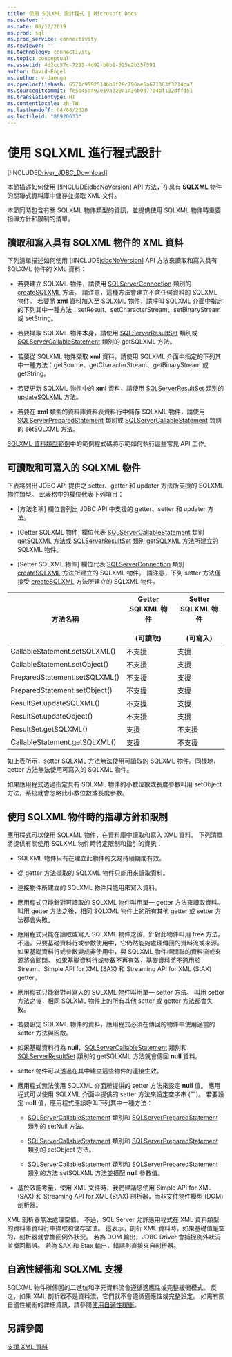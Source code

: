 ```yaml
---
title: 使用 SQLXML 設計程式 | Microsoft Docs
ms.custom: ''
ms.date: 08/12/2019
ms.prod: sql
ms.prod_service: connectivity
ms.reviewer: ''
ms.technology: connectivity
ms.topic: conceptual
ms.assetid: 4d2cc57c-7293-4d92-b8b1-525e2b35f591
author: David-Engel
ms.author: v-daenge
ms.openlocfilehash: 6571c9592514bb0f29c796ae5a671363f3214ca7
ms.sourcegitcommit: fe5c45a492e19a320a1a36b037704bf132dffd51
ms.translationtype: HT
ms.contentlocale: zh-TW
ms.lasthandoff: 04/08/2020
ms.locfileid: "80920633"
---
```

# <a name="programming-with-sqlxml"></a>使用 SQLXML 進行程式設計
[!INCLUDE[Driver_JDBC_Download](../../includes/driver_jdbc_download.md)]

  本節描述如何使用 [!INCLUDE[jdbcNoVersion](../../includes/jdbcnoversion_md.md)] API 方法，在具有 **SQLXML** 物件的關聯式資料庫中儲存並擷取 XML 文件。  
  
 本節同時包含有關 SQLXML 物件類型的資訊，並提供使用 SQLXML 物件時重要指導方針和限制的清單。  
  
## <a name="reading-and-writing-xml-data-with-sqlxml-objects"></a>讀取和寫入具有 SQLXML 物件的 XML 資料  
 下列清單描述如何使用 [!INCLUDE[jdbcNoVersion](../../includes/jdbcnoversion_md.md)] API 方法來讀取和寫入具有 SQLXML 物件的 XML 資料：  
  
-   若要建立 SQLXML 物件，請使用 [SQLServerConnection](../../connect/jdbc/reference/sqlserverconnection-class.md) 類別的 [createSQLXML](../../connect/jdbc/reference/createsqlxml-method-sqlserverconnection.md) 方法。 請注意，這種方法會建立不含任何資料的 SQLXML 物件。 若要將 **xml** 資料加入至 SQLXML 物件，請呼叫 SQLXML 介面中指定的下列其中一種方法：setResult、setCharacterStream、setBinaryStream 或 setString。  
  
-   若要擷取 SQLXML 物件本身，請使用 [SQLServerResultSet](../../connect/jdbc/reference/sqlserverresultset-class.md) 類別或 [SQLServerCallableStatement](../../connect/jdbc/reference/sqlservercallablestatement-class.md) 類別的 getSQLXML 方法。  
  
-   若要從 SQLXML 物件擷取 **xml** 資料，請使用 SQLXML 介面中指定的下列其中一種方法：getSource、getCharacterStream、getBinaryStream 或 getString。  
  
-   若要更新 SQLXML 物件中的 **xml** 資料，請使用 [SQLServerResultSet](../../connect/jdbc/reference/sqlserverresultset-class.md) 類別的 [updateSQLXML](../../connect/jdbc/reference/updatesqlxml-method-sqlserverresultset.md) 方法。  
  
-   若要在 **xml** 類型的資料庫資料表資料行中儲存 SQLXML 物件，請使用 [SQLServerPreparedStatement](../../connect/jdbc/reference/sqlserverpreparedstatement-class.md) 類別或 [SQLServerCallableStatement](../../connect/jdbc/reference/sqlservercallablestatement-class.md) 類別的 setSQLXML 方法。  
  
 [SQLXML 資料類型範例](../../connect/jdbc/sqlxml-data-type-sample.md)中的範例程式碼將示範如何執行這些常見 API 工作。  
  
## <a name="readable-and-writable-sqlxml-objects"></a>可讀取和可寫入的 SQLXML 物件  
 下表將列出 JDBC API 提供之 setter、getter 和 updater 方法所支援的 SQLXML 物件類型。 此表格中的欄位代表下列項目：  
  
-   [方法名稱] 欄位會列出 JDBC API 中支援的 getter、setter 和 updater 方法。   
  
-   [Getter SQLXML 物件] 欄位代表 [SQLServerCallableStatement](../../connect/jdbc/reference/sqlservercallablestatement-class.md) 類別 [getSQLXML](../../connect/jdbc/reference/getsqlxml-method-sqlservercallablestatement.md) 方法或 [SQLServerResultSet](../../connect/jdbc/reference/sqlserverresultset-class.md) 類別 [getSQLXML](../../connect/jdbc/reference/getsqlxml-method-sqlserverresultset.md) 方法所建立的 SQLXML 物件。   
  
-   [Setter SQLXML 物件] 欄位代表 [SQLServerConnection](../../connect/jdbc/reference/sqlserverconnection-class.md) 類別 [createSQLXML](../../connect/jdbc/reference/createsqlxml-method-sqlserverconnection.md) 方法所建立的 SQLXML 物件。  請注意，下列 setter 方法僅接受 [createSQLXML](../../connect/jdbc/reference/createsqlxml-method-sqlserverconnection.md) 方法所建立的 SQLXML 物件。  
  
|方法名稱|Getter SQLXML 物件<br /><br /> (可讀取)|Setter SQLXML 物件<br /><br /> (可寫入)|  
|-----------------|-------------------------------------------|-------------------------------------------|  
|CallableStatement.setSQLXML()|不支援|支援|  
|CallableStatement.setObject()|不支援|支援|  
|PreparedStatement.setSQLXML()|不支援|支援|  
|PreparedStatement.setObject()|不支援|支援|  
|ResultSet.updateSQLXML()|不支援|支援|  
|ResultSet.updateObject()|不支援|支援|  
|ResultSet.getSQLXML()|支援|不支援|  
|CallableStatement.getSQLXML()|支援|不支援|  
  
 如上表所示，setter SQLXML 方法無法使用可讀取的 SQLXML 物件。同樣地，getter 方法無法使用可寫入的 SQLXML 物件。  
  
 如果應用程式透過指定具有 SQLXML 物件的小數位數或長度參數叫用 setObject 方法，系統就會忽略此小數位數或長度參數。  
  
## <a name="guidelines-and-limitations-when-using-sqlxml-objects"></a>使用 SQLXML 物件時的指導方針和限制  
 應用程式可以使用 SQLXML 物件，在資料庫中讀取和寫入 XML 資料。 下列清單將提供有關使用 SQLXML 物件時特定限制和指引的資訊：  
  
-   SQLXML 物件只有在建立此物件的交易持續期間有效。  
  
-   從 getter 方法擷取的 SQLXML 物件只能用來讀取資料。  
  
-   連接物件所建立的 SQLXML 物件只能用來寫入資料。  
  
-   應用程式只能針對可讀取的 SQLXML 物件叫用單一 getter 方法來讀取資料。 叫用 getter 方法之後，相同 SQLXML 物件上的所有其他 getter 或 setter 方法都會失敗。  
  
-   應用程式只能在讀取或寫入 SQLXML 物件之後，針對此物件叫用 free 方法。 不過，只要基礎資料行或參數使用中，它仍然能夠處理傳回的資料流或來源。 如果基礎資料行或參數變成非使用中，與 SQLXML 物件相關聯的資料流或來源將會關閉。 如果基礎資料行或參數不再有效，基礎資料將不適用於 Stream、Simple API for XML (SAX) 和 Streaming API for XML (StAX) getter。  
  
-   應用程式只能針對可寫入的 SQLXML 物件叫用單一 setter 方法。 叫用 setter 方法之後，相同 SQLXML 物件上的所有其他 setter 或 getter 方法都會失敗。  
  
-   若要設定 SQLXML 物件的資料，應用程式必須在傳回的物件中使用適當的 setter 方法與函數。  
  
-   如果基礎資料行為 **null**，[SQLServerCallableStatement](../../connect/jdbc/reference/sqlservercallablestatement-class.md) 類別和 [SQLServerResultSet](../../connect/jdbc/reference/sqlserverresultset-class.md) 類別的 getSQLXML 方法就會傳回 **null** 資料。  
  
-   setter 物件可以透過在其中建立這些物件的連接生效。  
  
-   應用程式無法使用 SQLXML 介面所提供的 setter 方法來設定 **null** 值。 應用程式可以使用 SQLXML 介面中提供的 setter 方法來設定空字串 ("")。 若要設定 **null** 值，應用程式應該呼叫下列其中一種方法：  
  
    -   [SQLServerCallableStatement](../../connect/jdbc/reference/sqlservercallablestatement-class.md) 類別和 [SQLServerPreparedStatement](../../connect/jdbc/reference/sqlserverpreparedstatement-class.md) 類別的 setNull 方法。  
  
    -   [SQLServerCallableStatement](../../connect/jdbc/reference/sqlservercallablestatement-class.md) 類別和 [SQLServerPreparedStatement](../../connect/jdbc/reference/sqlserverpreparedstatement-class.md) 類別的 setObject 方法。  
  
    -   [SQLServerCallableStatement](../../connect/jdbc/reference/sqlservercallablestatement-class.md) 類別和 [SQLServerPreparedStatement](../../connect/jdbc/reference/sqlserverpreparedstatement-class.md) 類別的方法 setSQLXML 方法並搭配 **null** 參數值。  
  
-   基於效能考量，使用 XML 文件時，我們建議您使用 Simple API for XML (SAX) 和 Streaming API for XML (StAX) 剖析器，而非文件物件模型 (DOM) 剖析器。  
  
 XML 剖析器無法處理空值。 不過，SQL Server 允許應用程式在 XML 資料類型的資料庫資料行中擷取和儲存空值。 這表示，剖析 XML 資料時，如果基礎值是空的，剖析器就會擲回例外狀況。 若為 DOM 輸出，JDBC Driver 會捕捉例外狀況並擲回錯誤。 若為 SAX 和 Stax 輸出，錯誤則直接來自剖析器。  
  
## <a name="adaptive-buffering-and-sqlxml-support"></a>自適性緩衝和 SQLXML 支援  
 SQLXML 物件所傳回的二進位和字元資料流會遵循適應性或完整緩衝模式。 反之，如果 XML 剖析器不是資料流，它們就不會遵循適應性或完整設定。 如需有關自適性緩衝的詳細資訊，請參閱[使用自適性緩衝](../../connect/jdbc/using-adaptive-buffering.md)。  
  
## <a name="see-also"></a>另請參閱  
 [支援 XML 資料](../../connect/jdbc/supporting-xml-data.md)  
  
  
